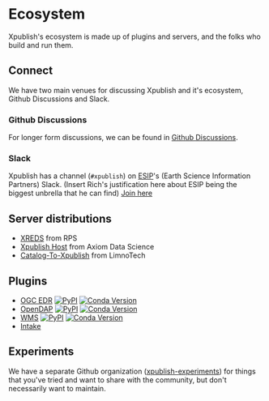 # Ecosystem

Xpublish's ecosystem is made up of plugins and servers, and the folks who build and run them.

## Connect

We have two main venues for discussing Xpublish and it's ecosystem, Github Discussions and Slack.

### Github Discussions

For longer form discussions, we can be found in [Github Discussions](https://github.com/xpublish-community/community/discussions?discussions_q=).

### Slack

Xpublish has a channel (`#xpublish`) on [ESIP](https://www.esipfed.org/)'s (Earth Science Information Partners) Slack. (Insert Rich's justification here about ESIP being the biggest unbrella that he can find) [Join here](https://join.slack.com/t/esip-all/shared_invite/zt-1omjufm9z-iH8Gf7gmmsm2SiS5Xh6BlQ)

## Server distributions

- [XREDS](https://github.com/asascience-open/xreds) from RPS
- [Xpublish Host](https://github.com/axiom-data-science/xpublish-host) from Axiom Data Science
- [Catalog-To-Xpublish](https://github.com/xpublish-experiments/Catalog-To-Xpublish) from LimnoTech

## Plugins

- [OGC EDR](https://github.com/xpublish-community/xpublish-edr/)
  [![PyPI](https://img.shields.io/pypi/v/xpublish-edr)](https://pypi.org/project/xpublish-edr/)
  [![Conda Version](https://img.shields.io/conda/vn/conda-forge/xpublish-edr.svg)](https://anaconda.org/conda-forge/xpublish-edr)
- [OpenDAP](https://github.com/xpublish-community/xpublish-opendap/)
  [![PyPI](https://img.shields.io/pypi/v/xpublish-opendap)](https://pypi.org/project/xpublish-opendap/)
  [![Conda Version](https://img.shields.io/conda/vn/conda-forge/xpublish-opendap.svg)](https://anaconda.org/conda-forge/xpublish-opendap)
- [WMS](https://github.com/xpublish-community/xpublish-wms)
  [![PyPI](https://img.shields.io/pypi/v/xpublish-wms)](https://pypi.org/project/xpublish-wms/)
  [![Conda Version](https://img.shields.io/conda/vn/conda-forge/xpublish-wms.svg)](https://anaconda.org/conda-forge/xpublish-wms)
- [Intake](https://github.com/axiom-data-science/xpublish-intake)

## Experiments

We have a separate Github organization ([xpublish-experiments](https://github.com/xpublish-experiments)) for things that you've tried and want to share with the community, but don't necessarily want to maintain.
